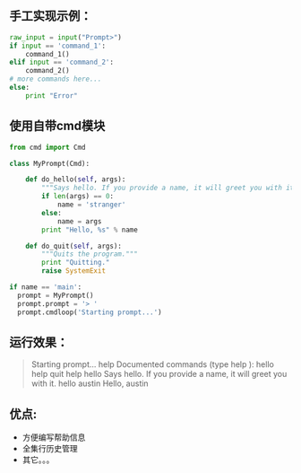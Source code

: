 ## 手工实现示例：
```python
raw_input = input("Prompt>")
if input == 'command_1':
	command_1()
elif input == 'command_2':
	command_2()
# more commands here...
else:
	print "Error"
```

## 使用自带cmd模块
```python
from cmd import Cmd

class MyPrompt(Cmd):

	def do_hello(self, args):
		"""Says hello. If you provide a name, it will greet you with it."""
		if len(args) == 0:
			name = 'stranger'
		else:
			name = args
		print "Hello, %s" % name

	def do_quit(self, args):
		"""Quits the program."""
		print "Quitting."
		raise SystemExit

if name == 'main':
  prompt = MyPrompt()
  prompt.prompt = '> '
  prompt.cmdloop('Starting prompt...')
```

## 运行效果：
> Starting prompt...
> help
> Documented commands (type help <topic>):
> hello  help  quit
> help hello
> Says hello. If you provide a name, it will greet you with it.
> hello austin
> Hello, austin

## 优点:
- 方便编写帮助信息
- 全集行历史管理
- 其它。。。

